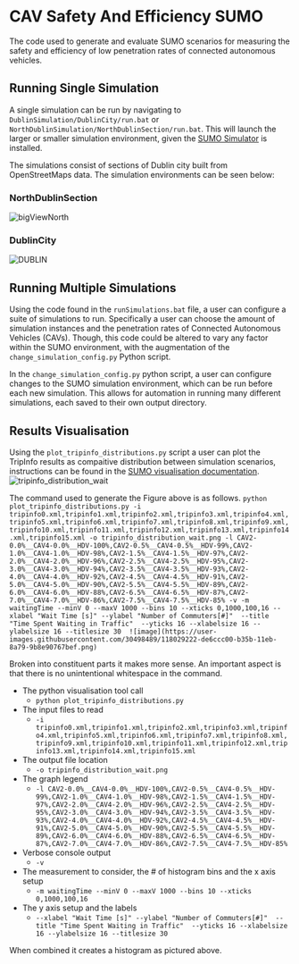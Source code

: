 # CAV Safety And Efficiency SUMO

The code used to generate and evaluate SUMO scenarios for measuring the safety and efficiency of low penetration rates of connected autonomous vehicles.


## Running Single Simulation 
A single simulation can be run by navigating to `DublinSimulation/DublinCity/run.bat` or `NorthDublinSimulation/NorthDublinSection/run.bat`.
This will launch the larger or smaller simulation environment, given the [SUMO Simulator](https://sumo.dlr.de/docs/index.html) is installed.

The simulations consist of sections of Dublin city built from OpenStreetMaps data.
The simulation environments can be seen below:

### NorthDublinSection
![bigViewNorth](https://user-images.githubusercontent.com/30498489/118026956-52f23b80-b359-11eb-84fd-e4089f5fbd45.png)

### DublinCity
![DUBLIN](https://user-images.githubusercontent.com/30498489/118026948-51c10e80-b359-11eb-87d9-41d81fd64f34.PNG)


## Running Multiple Simulations
Using the code found in the `runSimulations.bat` file, a user can configure a suite of simulations to run.
Specifically a user can choose the amount of simulation instances and the penetration rates of Connected Autonomous Vehicles (CAVs).
Though, this code could be altered to vary any factor within the SUMO environment, with the augmentation of the `change_simulation_config.py` Python script.

In the `change_simulation_config.py` python script, a user can configure changes to the SUMO simulation environment, which can be run before each new simulation. 
This allows for automation in running many different simulations, each saved to their own output directory.

## Results Visualisation
Using the `plot_tripinfo_distributions.py` script a user can plot the TripInfo results as compaitive distribution between simulation scenarios, instructions can be found in the [SUMO visualisation documentation](https://sumo.dlr.de/docs/Tools/Visualization.html#plot_tripinfo_distributionspy).
![tripinfo_distribution_wait](https://user-images.githubusercontent.com/30498489/118028937-8f269b80-b35b-11eb-98f7-4768ee83e2ea.png)

The command used to generate the Figure above is as follows.
`python plot_tripinfo_distributions.py -i tripinfo0.xml,tripinfo1.xml,tripinfo2.xml,tripinfo3.xml,tripinfo4.xml,tripinfo5.xml,tripinfo6.xml,tripinfo7.xml,tripinfo8.xml,tripinfo9.xml,tripinfo10.xml,tripinfo11.xml,tripinfo12.xml,tripinfo13.xml,tripinfo14.xml,tripinfo15.xml -o tripinfo_distribution_wait.png -l CAV2-0.0%__CAV4-0.0%__HDV-100%,CAV2-0.5%__CAV4-0.5%__HDV-99%,CAV2-1.0%__CAV4-1.0%__HDV-98%,CAV2-1.5%__CAV4-1.5%__HDV-97%,CAV2-2.0%__CAV4-2.0%__HDV-96%,CAV2-2.5%__CAV4-2.5%__HDV-95%,CAV2-3.0%__CAV4-3.0%__HDV-94%,CAV2-3.5%__CAV4-3.5%__HDV-93%,CAV2-4.0%__CAV4-4.0%__HDV-92%,CAV2-4.5%__CAV4-4.5%__HDV-91%,CAV2-5.0%__CAV4-5.0%__HDV-90%,CAV2-5.5%__CAV4-5.5%__HDV-89%,CAV2-6.0%__CAV4-6.0%__HDV-88%,CAV2-6.5%__CAV4-6.5%__HDV-87%,CAV2-7.0%__CAV4-7.0%__HDV-86%,CAV2-7.5%__CAV4-7.5%__HDV-85% -v -m waitingTime --minV 0 --maxV 1000 --bins 10 --xticks 0,1000,100,16 --xlabel "Wait Time [s]" --ylabel "Number of Commuters[#]"  --title "Time Spent Waiting in Traffic"  --yticks 16 --xlabelsize 16 --ylabelsize 16 --titlesize 30 
![image](https://user-images.githubusercontent.com/30498489/118029222-de6ccc00-b35b-11eb-8a79-9b8e90767bef.png)
`

Broken into constituent parts it makes more sense.
An important aspect is that there is no unintentional whitespace in the command.

* The python visualisation tool call 
  * `python plot_tripinfo_distributions.py`
* The input files to read
  * `-i tripinfo0.xml,tripinfo1.xml,tripinfo2.xml,tripinfo3.xml,tripinfo4.xml,tripinfo5.xml,tripinfo6.xml,tripinfo7.xml,tripinfo8.xml,tripinfo9.xml,tripinfo10.xml,tripinfo11.xml,tripinfo12.xml,tripinfo13.xml,tripinfo14.xml,tripinfo15.xml`
* The output file location
  * `-o tripinfo_distribution_wait.png`
* The graph legend
  * `-l CAV2-0.0%__CAV4-0.0%__HDV-100%,CAV2-0.5%__CAV4-0.5%__HDV-99%,CAV2-1.0%__CAV4-1.0%__HDV-98%,CAV2-1.5%__CAV4-1.5%__HDV-97%,CAV2-2.0%__CAV4-2.0%__HDV-96%,CAV2-2.5%__CAV4-2.5%__HDV-95%,CAV2-3.0%__CAV4-3.0%__HDV-94%,CAV2-3.5%__CAV4-3.5%__HDV-93%,CAV2-4.0%__CAV4-4.0%__HDV-92%,CAV2-4.5%__CAV4-4.5%__HDV-91%,CAV2-5.0%__CAV4-5.0%__HDV-90%,CAV2-5.5%__CAV4-5.5%__HDV-89%,CAV2-6.0%__CAV4-6.0%__HDV-88%,CAV2-6.5%__CAV4-6.5%__HDV-87%,CAV2-7.0%__CAV4-7.0%__HDV-86%,CAV2-7.5%__CAV4-7.5%__HDV-85%`
* Verbose console output
  * `-v`
* The measurement to consider, the # of histogram bins and the x axis setup
  * `-m waitingTime --minV 0 --maxV 1000 --bins 10 --xticks 0,1000,100,16`
* The y axis setup and the labels
  * `--xlabel "Wait Time [s]" --ylabel "Number of Commuters[#]"  --title "Time Spent Waiting in Traffic"  --yticks 16 --xlabelsize 16 --ylabelsize 16 --titlesize 30`

When combined it creates a histogram as pictured above.



